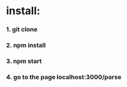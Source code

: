 # install:
### 1. git clone
### 2. npm install
### 3. npm start
### 4. go to the page localhost:3000/parse